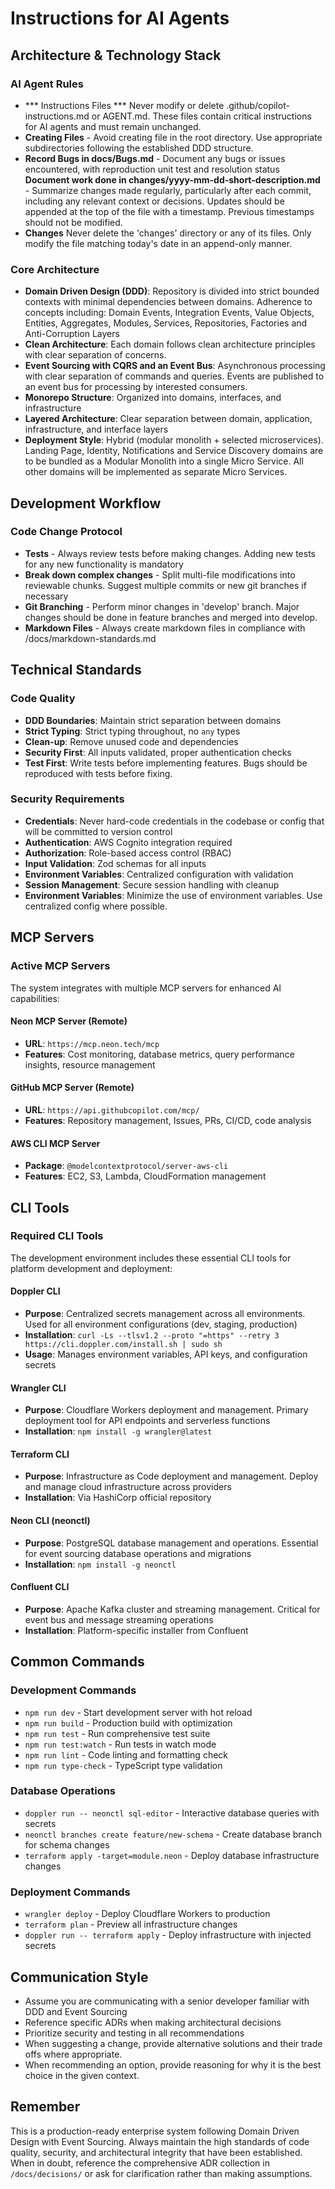 # Instructions for AI Agents

## Architecture & Technology Stack

### AI Agent Rules ###
- *** Instructions Files *** Never modify or delete .github/copilot-instructions.md or AGENT.md. These files contain critical instructions for AI agents and must remain unchanged.
- **Creating Files** - Avoid creating file in the root directory. Use appropriate subdirectories following the established DDD structure.
- **Record Bugs in docs/Bugs.md** - Document any bugs or issues encountered, with reproduction unit test and resolution status
 **Document work done in changes/yyyy-mm-dd-short-description.md** - Summarize changes made regularly, particularly after each commit, including any relevant context or decisions. Updates should be appended at the top of the file with a timestamp. Previous timestamps should not be modified.
- **Changes** Never delete the 'changes' directory or any of its files. Only modify the file matching today's date in an append-only manner.

### Core Architecture

- **Domain Driven Design (DDD)**: Repository is divided into strict bounded contexts with minimal dependencies between domains. Adherence to concepts including: Domain Events, Integration Events, Value Objects, Entities, Aggregates, Modules, Services, Repositories, Factories and Anti-Corruption Layers
- **Clean Architecture**: Each domain follows clean architecture principles with clear separation of concerns.
- **Event Sourcing with CQRS and an Event Bus**: Asynchronous processing with clear separation of commands and queries. Events are published to an event bus for processing by interested consumers.
- **Monorepo Structure**: Organized into domains, interfaces, and infrastructure
- **Layered Architecture**: Clear separation between domain, application, infrastructure, and interface layers
- **Deployment Style**: Hybrid (modular monolith + selected microservices). Landing Page, Identity, Notifications and Service Discovery domains are to be bundled as a Modular Monolith into a single Micro Service. All other domains will be implemented as separate Micro Services.

## Development Workflow

### Code Change Protocol

- **Tests** - Always review tests before making changes. Adding new tests for any new functionality is mandatory
- **Break down complex changes** - Split multi-file modifications into reviewable chunks. Suggest multiple commits or new git branches if necessary
- **Git Branching** - Perform minor changes in 'develop' branch. Major changes should be done in feature branches and merged into develop.
- **Markdown Files** - Always create markdown files in compliance with /docs/markdown-standards.md

## Technical Standards

### Code Quality

- **DDD Boundaries**: Maintain strict separation between domains
- **Strict Typing**: Strict typing throughout, no `any` types
- **Clean-up**: Remove unused code and dependencies
- **Security First**: All inputs validated, proper authentication checks
- **Test First**: Write tests before implementing features. Bugs should be reproduced with tests before fixing.

### Security Requirements

- **Credentials**: Never hard-code credentials in the codebase or config that will be committed to version control
- **Authentication**: AWS Cognito integration required
- **Authorization**: Role-based access control (RBAC)
- **Input Validation**: Zod schemas for all inputs
- **Environment Variables**: Centralized configuration with validation
- **Session Management**: Secure session handling with cleanup
- **Environment Variables**: Minimize the use of environment variables. Use centralized config where possible.

## MCP Servers

### Active MCP Servers

The system integrates with multiple MCP servers for enhanced AI capabilities:

#### Neon MCP Server (Remote)

- **URL**: `https://mcp.neon.tech/mcp`
- **Features**: Cost monitoring, database metrics, query performance insights, resource management

#### GitHub MCP Server (Remote)

- **URL**: `https://api.githubcopilot.com/mcp/`
- **Features**: Repository management, Issues, PRs, CI/CD, code analysis

#### AWS CLI MCP Server

- **Package**: `@modelcontextprotocol/server-aws-cli`
- **Features**: EC2, S3, Lambda, CloudFormation management

## CLI Tools

### Required CLI Tools

The development environment includes these essential CLI tools for platform development and deployment:

#### **Doppler CLI**

- **Purpose**: Centralized secrets management across all environments. Used for all environment configurations (dev, staging, production)
- **Installation**: `curl -Ls --tlsv1.2 --proto "=https" --retry 3 https://cli.doppler.com/install.sh | sudo sh`
- **Usage**: Manages environment variables, API keys, and configuration secrets

#### **Wrangler CLI**

- **Purpose**: Cloudflare Workers deployment and management. Primary deployment tool for API endpoints and serverless functions
- **Installation**: `npm install -g wrangler@latest`

#### **Terraform CLI**

- **Purpose**: Infrastructure as Code deployment and management. Deploy and manage cloud infrastructure across providers
- **Installation**: Via HashiCorp official repository

#### **Neon CLI (neonctl)**

- **Purpose**: PostgreSQL database management and operations. Essential for event sourcing database operations and migrations
- **Installation**: `npm install -g neonctl`

#### **Confluent CLI**

- **Purpose**: Apache Kafka cluster and streaming management. Critical for event bus and message streaming operations
- **Installation**: Platform-specific installer from Confluent

## Common Commands

### Development Commands

- `npm run dev` - Start development server with hot reload
- `npm run build` - Production build with optimization
- `npm run test` - Run comprehensive test suite
- `npm run test:watch` - Run tests in watch mode
- `npm run lint` - Code linting and formatting check
- `npm run type-check` - TypeScript type validation

### Database Operations

- `doppler run -- neonctl sql-editor` - Interactive database queries with secrets
- `neonctl branches create feature/new-schema` - Create database branch for schema changes
- `terraform apply -target=module.neon` - Deploy database infrastructure changes

### Deployment Commands  

- `wrangler deploy` - Deploy Cloudflare Workers to production
- `terraform plan` - Preview all infrastructure changes
- `doppler run -- terraform apply` - Deploy infrastructure with injected secrets

## Communication Style

- Assume you are communicating with a senior developer familiar with DDD and Event Sourcing
- Reference specific ADRs when making architectural decisions
- Prioritize security and testing in all recommendations
- When suggesting a change, provide alternative solutions and their trade offs where appropriate.
- When recommending an option, provide reasoning for why it is the best choice in the given context.
 
## Remember

This is a production-ready enterprise system following Domain Driven Design with Event Sourcing. Always maintain the high standards of code quality, security, and architectural integrity that have been established. When in doubt, reference the comprehensive ADR collection in `/docs/decisions/` or ask for clarification rather than making assumptions.
